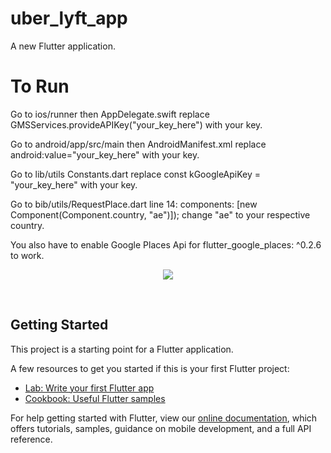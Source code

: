 # uber_lyft_app

A new Flutter application.

# To Run

Go to ios/runner then AppDelegate.swift 
replace GMSServices.provideAPIKey("your_key_here") with your key.

Go to android/app/src/main then AndroidManifest.xml
replace android:value="your_key_here"  with your key.

Go to lib/utils Constants.dart 
replace const kGoogleApiKey = "your_key_here" with your key.

Go to bib/utils/RequestPlace.dart
line 14:  components: [new Component(Component.country, "ae")]); 
change "ae" to your respective country.

You also have to enable Google Places Api for flutter_google_places: ^0.2.6 to work.


<p align="center">
    <img src="https://miro.medium.com/max/2000/1*WRp686xdFbGW3nGfu4am0A.jpeg">
</p>
<br>





## Getting Started

This project is a starting point for a Flutter application.

A few resources to get you started if this is your first Flutter project:

- [Lab: Write your first Flutter app](https://flutter.dev/docs/get-started/codelab)
- [Cookbook: Useful Flutter samples](https://flutter.dev/docs/cookbook)

For help getting started with Flutter, view our
[online documentation](https://flutter.dev/docs), which offers tutorials,
samples, guidance on mobile development, and a full API reference.
